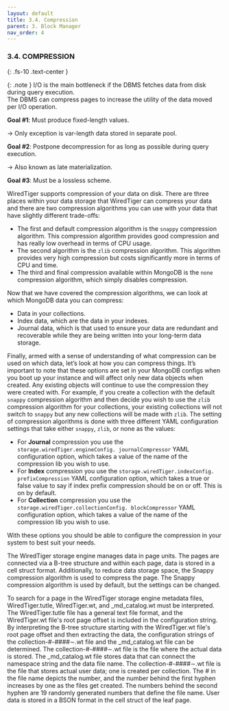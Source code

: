 ```yaml
---
layout: default
title: 3.4. Compression
parent: 3. Block Manager
nav_order: 4
---
```


### 3.4. COMPRESSION
{: .fs-10 .text-center }


{: .note }
I/O is the main bottleneck if the DBMS fetches data from disk during query execution.<br>
The DBMS can compress pages to increase the utility of the data moved per I/O operation.<br>


**Goal #1**: Must produce fixed-length values.

→ Only exception is var-length data stored in separate pool.

**Goal #2**: Postpone decompression for as long as possible during query execution.

→ Also known as late materialization.

**Goal #3**: Must be a lossless scheme.

WiredTiger supports compression of your data on disk. There are three places within your data storage that WiredTiger can compress your data and there are two compression algorithms you can use with your data that have slightly different trade-offs:
-  The first and default compression algorithm is the `snappy` compression algorithm.
This compression algorithm provides good compression and has really low overhead
in terms of CPU usage.
-  The second algorithm is the `zlib` compression algorithm. This algorithm provides
very high compression but costs significantly more in terms of CPU and time.
- The third and final compression available within MongoDB is the `none` compression
algorithm, which simply disables compression.

Now that we have covered the compression algorithms, we can look at which MongoDB data you
can compress:
-  Data in your collections.
- Index data, which are the data in your indexes.
- Journal data, which is that used to ensure your data are redundant and recoverable
while they are being written into your long-term data storage.


Finally, armed with a sense of understanding of what compression can be used on which data, let’s look
at how you can compress things. It’s important to note that these options are set in your MongoDB configs when you boot up your instance and will affect only new data objects when created. Any existing objects will continue to use the compression they were created with. For example, if you create a collection with the default `snappy` compression algorithm and then decide you wish to use the `zlib` compression algorithm for your collections, your existing collections will not switch to `snappy` but any new collections will be made with `zlib`. The setting of compression algorithms is done with three different YAML configuration settings that take either `snappy`, `zlib`, or none as the values:
- For **Journal** compression you use the `storage.wiredTiger.engineConfig.
journalCompressor` YAML configuration option, which takes a value of the name of
the compression lib you wish to use.
- For **Index** compression you use the `storage.wiredTiger.indexConfig.
prefixCompression` YAML configuration option, which takes a true or false value to
say if index prefix compression should be on or off. This is on by default.
- For **Collection** compression you use the `storage.wiredTiger.collectionConfig.
blockCompressor` YAML configuration option, which takes a value of the name of the
compression lib you wish to use.

With these options you should be able to configure the compression in your system to best suit your needs.

The WiredTiger storage engine manages data in page units. The pages are connected via a B-tree structure and within each page, data is stored in a cell struct format. Additionally, to reduce data storage space, the Snappy compression algorithm is used to compress the page. The Snappy compression algorithm is used by default, but the settings can be changed.

To search for a page in the WiredTiger storage engine metadata files, WiredTiger.tutle, WiredTiger.wt, and _md_catalog.wt must be interpreted. The WiredTiger.tutle file has a general text file format, and the WiredTiger.wt file's root page offset is included in the configuration string. By interpreting the B-tree structure starting with the WiredTiger.wt file's root page offset and then extracting the data, the configuration strings of the collection-#-####∼.wt file and the _md_catalog.wt file can be determined. The collection-#-####∼.wt file is the file where the actual data is stored. The _md_catalog.wt file stores data that can connect the namespace string and the data file name. The collection-#-####∼.wt file is the file that stores actual user data; one is created per collection. The # in the file name depicts the number, and the number behind the first hyphen increases by one as the files get created. The numbers behind the second hyphen are 19 randomly generated numbers that define the file name. User data is stored in a BSON format in the cell struct of the leaf page.
